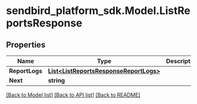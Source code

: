 
# sendbird_platform_sdk.Model.ListReportsResponse

## Properties

Name | Type | Description | Notes
------------ | ------------- | ------------- | -------------
**ReportLogs** | [**List&lt;ListReportsResponseReportLogs&gt;**](ListReportsResponseReportLogs.md) |  | [optional] 
**Next** | **string** |  | [optional] 

[[Back to Model list]](../README.md#documentation-for-models)
[[Back to API list]](../README.md#documentation-for-api-endpoints)
[[Back to README]](../README.md)

